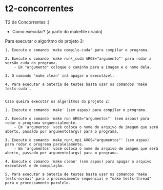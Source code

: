 # t2-concorrentes
T2 de Concorrentes :)

- Como executar? (a partir do makefile criado)

Para executar o algoritmo do projeto 3:
	    
	1. Execute o comando 'make compile-cuda' para compilar o programa.
    
	2. Execute o comando 'make run\_cuda ARGS="argumento"' para rodar a versão cuda do programa.
  		- Em "argumento" coloque o caminho para a imagem e o nome dela. 
    	
	3. O comando 'make clean' irá apagar o executável.
    
	4. Para executar a bateria de testes basta usar os comandos 'make tests-cuda'.


	Caso queira executar os algoritmos do projeto 2:

	1. Execute o comando 'make' (sem aspas) para compilar o programa.

	2. Execute o comando 'make run ARGS="argumentos"' (sem aspas) para rodar o programa sequencialmente.
  		- Em 'argumentos' você coloca o nome do arquivo de imagem que será aberto, passado por argumento(argv) para o programa.
  
	3. Execute o comando 'make run\_mpi ARGS="argumentos"' (sem aspas) para rodar o programa paralelamente.
  		- Em 'argumentos' você coloca o nome do arquivo de imagem que será aberto, passado por argumento(argv) para o programa.
  
	4. Execute o comando 'make clean' (sem aspas) para apagar o arquivo executável e de compilação.
  
	5. Para executar a bateria de testes basta usar os comandos "make tests-normal" para o processamento sequencial e "make tests-thread" para o processamento paralelo.
